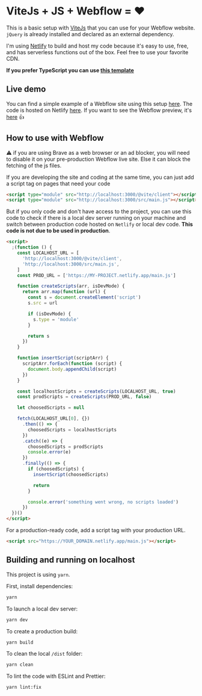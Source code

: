 # ViteJs + JS + Webflow = ❤️

This is a basic setup with [ViteJs](https://vitejs.dev/) that you can use for your Webflow website.
`jQuery` is already installed and declared as an external dependency.

I'm using [Netlify](https://www.netlify.com/) to build and host my code because it's easy to use, free, and has serverless functions out of the box. Feel free to use your favorite CDN.

**If you prefer TypeScript you can use [this template](https://github.com/armandsalle/vite-typescript-webflow)**

## Live demo

You can find a simple example of a Webflow site using this setup [here](https://vite-javascript.webflow.io/). The code is hosted on Netlify [here](https://vite-javascript-webflow.netlify.app/main.js). If you want to see the Webflow preview, it's [here](https://preview.webflow.com/preview/vite-javascript?utm_medium=preview_link&utm_source=designer&utm_content=vite-javascript&preview=65fac120c82ee6a81780f5a5cd5ecc59&workflow=preview) 👍

## How to use with Webflow

⚠️ if you are using Brave as a web browser or an ad blocker, you will need to disable it on your pre-production Webflow live site. Else it can block the fetching of the js files.

If you are developing the site and coding at the same time, you can just add a script tag on pages that need your code

```html
<script type="module" src="http://localhost:3000/@vite/client"></script>
<script type="module" src="http://localhost:3000/src/main.js"></script>
```

But if you only code and don't have access to the project, you can use this code to check if there is a local dev server running on your machine and switch between production code hosted on `Netlify` or local dev code. **This code is not due to be used in production**.

```html
<script>
  ;(function () {
    const LOCALHOST_URL = [
      'http://localhost:3000/@vite/client',
      'http://localhost:3000/src/main.js',
    ]
    const PROD_URL = ['https://MY-PROJECT.netlify.app/main.js']

    function createScripts(arr, isDevMode) {
      return arr.map(function (url) {
        const s = document.createElement('script')
        s.src = url

        if (isDevMode) {
          s.type = 'module'
        }

        return s
      })
    }

    function insertScript(scriptArr) {
      scriptArr.forEach(function (script) {
        document.body.appendChild(script)
      })
    }

    const localhostScripts = createScripts(LOCALHOST_URL, true)
    const prodScripts = createScripts(PROD_URL, false)

    let choosedScripts = null

    fetch(LOCALHOST_URL[0], {})
      .then(() => {
        choosedScripts = localhostScripts
      })
      .catch((e) => {
        choosedScripts = prodScripts
        console.error(e)
      })
      .finally(() => {
        if (choosedScripts) {
          insertScript(choosedScripts)

          return
        }

        console.error('something went wrong, no scripts loaded')
      })
  })()
</script>
```

For a production-ready code, add a script tag with your production URL.

```html
<script src="https://YOUR_DOMAIN.netlify.app/main.js"></script>
```

## Building and running on localhost

This project is using `yarn`.

First, install dependencies:

```sh
yarn
```

To launch a local dev server:

```sh
yarn dev
```

To create a production build:

```sh
yarn build
```

To clean the local `/dist` folder:

```sh
yarn clean
```

To lint the code with ESLint and Prettier:

```sh
yarn lint:fix
```
